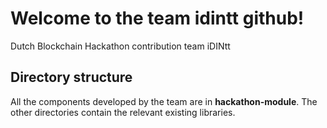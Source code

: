 # Welcome to the team idintt github!
Dutch Blockchain Hackathon contribution team iDINtt

## Directory structure

All the components developed by the team are in **hackathon-module**.
The other directories contain the relevant existing libraries.
